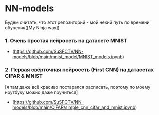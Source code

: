 # NN-models
Будем считать, что этот репозиторий - мой некий путь по времени обучения([My Ninja way])

### 1. Очень простая нейросеть на датасете MNIST
* (https://github.com/SuSFCTV/NN-models/blob/main/mnist_model/MNIST_models.ipynb)

### 2. Первая свёрточная нейросеть (First CNN) на датасетах CIFAR & MNIST
[я там даже всё красиво постарался расписать, поэтому по моему ноутбуку можно даже поучиться]
* (https://github.com/SuSFCTV/NN-models/blob/main/CIFAR/simple_cnn_cifar_and_mnist.ipynb)
